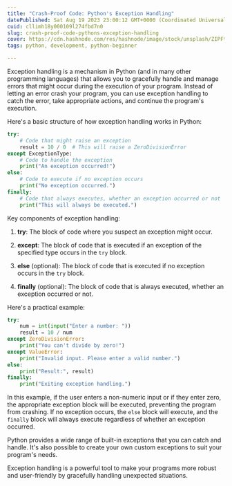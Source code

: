 ```yaml
---
title: "Crash-Proof Code: Python's Exception Handling"
datePublished: Sat Aug 19 2023 23:00:12 GMT+0000 (Coordinated Universal Time)
cuid: cllimh18y000109l274fbd7n0
slug: crash-proof-code-pythons-exception-handling
cover: https://cdn.hashnode.com/res/hashnode/image/stock/unsplash/ZIPFteu-R8k/upload/20894a23d4fb78d2ba4dc1da49f60a52.jpeg
tags: python, development, python-beginner

---
```


Exception handling is a mechanism in Python (and in many other programming languages) that allows you to gracefully handle and manage errors that might occur during the execution of your program. Instead of letting an error crash your program, you can use exception handling to catch the error, take appropriate actions, and continue the program's execution.

Here's a basic structure of how exception handling works in Python:

```python
try:
    # Code that might raise an exception
    result = 10 / 0  # This will raise a ZeroDivisionError
except ExceptionType:
    # Code to handle the exception
    print("An exception occurred!")
else:
    # Code to execute if no exception occurs
    print("No exception occurred.")
finally:
    # Code that always executes, whether an exception occurred or not
    print("This will always be executed.")
```

Key components of exception handling:

1. **try**: The block of code where you suspect an exception might occur.
    
2. **except**: The block of code that is executed if an exception of the specified type occurs in the `try` block.
    
3. **else** (optional): The block of code that is executed if no exception occurs in the `try` block.
    
4. **finally** (optional): The block of code that is always executed, whether an exception occurred or not.
    

Here's a practical example:

```python
try:
    num = int(input("Enter a number: "))
    result = 10 / num
except ZeroDivisionError:
    print("You can't divide by zero!")
except ValueError:
    print("Invalid input. Please enter a valid number.")
else:
    print("Result:", result)
finally:
    print("Exiting exception handling.")
```

In this example, if the user enters a non-numeric input or if they enter zero, the appropriate exception block will be executed, preventing the program from crashing. If no exception occurs, the `else` block will execute, and the `finally` block will always execute regardless of whether an exception occurred.

Python provides a wide range of built-in exceptions that you can catch and handle. It's also possible to create your own custom exceptions to suit your program's needs.

Exception handling is a powerful tool to make your programs more robust and user-friendly by gracefully handling unexpected situations.